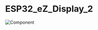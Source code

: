 # ESP32_eZ_Display_2


![Component](https://user-images.githubusercontent.com/4991664/129898728-ec7aa6aa-491b-4f70-8430-b8fc50b76285.jpg)

